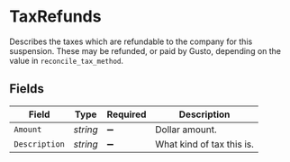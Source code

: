 # TaxRefunds

Describes the taxes which are refundable to the company for this suspension. These may be refunded, or paid
by Gusto, depending on the value in `reconcile_tax_method`.



## Fields

| Field                     | Type                      | Required                  | Description               |
| ------------------------- | ------------------------- | ------------------------- | ------------------------- |
| `Amount`                  | *string*                  | :heavy_minus_sign:        | Dollar amount.            |
| `Description`             | *string*                  | :heavy_minus_sign:        | What kind of tax this is. |